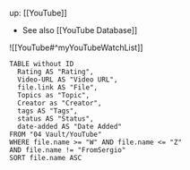 up: [[YouTube]]
- See also [[YouTube Database]]

![[YouTube#^myYouTubeWatchList]]

```dataview
TABLE without ID
  Rating AS "Rating",
  Video-URL AS "Video URL",
  file.link AS "File",
  Topics as "Topic",
  Creator as "Creator",
  tags AS "Tags",
  status AS "Status",
  date-added AS "Date Added"
FROM "04 Vault/YouTube"
WHERE file.name >= "W" AND file.name <= "Z"
AND file.name != "FromSergio"
SORT file.name ASC
```
